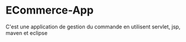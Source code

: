 # ECommerce-App
C'est une application de gestion du commande en utilisent servlet, jsp, maven et eclipse
